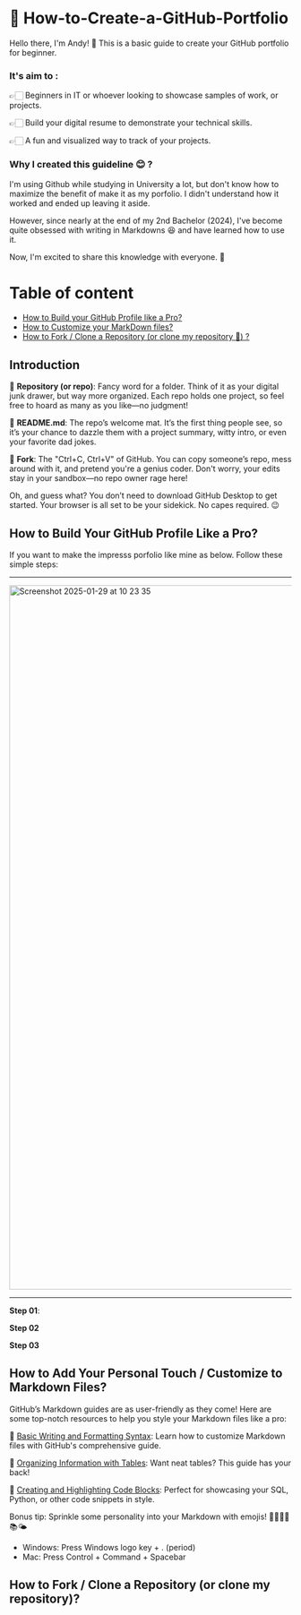 # 🤔 How-to-Create-a-GitHub-Portfolio

Hello there, I'm Andy! 🙋 This is a basic guide to create your GitHub portfolio for beginner.

### It's aim to :

👉🏻 Beginners in IT or whoever looking to showcase samples of work, or projects.

👉🏻 Build your digital resume to demonstrate your technical skills.

👉🏻 A fun and visualized way to track of your projects.


### Why I created this guideline 😊 ? 

I'm using Github while studying in University a lot, but don't know how to maximize the benefit of make it as my porfolio. I didn't understand how it worked and ended up leaving it aside.

However, since nearly at the end of my 2nd Bachelor (2024), I've become quite obsessed with writing in Markdowns 😆 and have learned how to use it. 

Now, I'm excited to share this knowledge with everyone. 🙂


# Table of content
- [How to Build your GitHub Profile like a Pro?](#how-to-build-your-github-profile-like-a-pro)
- [How to Customize your MarkDown files?](#how-to-add-your-personal-touch--customize-to-markdown-files)
- [How to Fork / Clone a Repository (or clone my repository 🤪) ?](#how-to-fork--clone-a-repository-or-clone-my-repository)

## Introduction

📌 **Repository (or repo)**: Fancy word for a folder. Think of it as your digital junk drawer, but way more organized. Each repo holds one project, so feel free to hoard as many as you like—no judgment!

📌 **README.md**: The repo’s welcome mat. It’s the first thing people see, so it’s your chance to dazzle them with a project summary, witty intro, or even your favorite dad jokes.

📌 **Fork**: The "Ctrl+C, Ctrl+V" of GitHub. You can copy someone’s repo, mess around with it, and pretend you're a genius coder. Don't worry, your edits stay in your sandbox—no repo owner rage here!

Oh, and guess what? You don’t need to download GitHub Desktop to get started. Your browser is all set to be your sidekick. No capes required. 😉


## How to Build Your GitHub Profile Like a Pro?


If you want to make the impresss porfolio like mine as below. Follow these simple steps:
<hr>
<img width="1258" alt="Screenshot 2025-01-29 at 10 23 35" src="https://github.com/user-attachments/assets/7d1019a1-6729-473a-95d9-6b7e9ad6c981" />
<hr>

**Step 01**:  

**Step 02**

**Step 03**


## How to Add Your Personal Touch / Customize to Markdown Files?

GitHub’s Markdown guides are as user-friendly as they come! Here are some top-notch resources to help you style your Markdown files like a pro:

📌 [Basic Writing and Formatting Syntax](https://docs.github.com/en/get-started/writing-on-github/getting-started-with-writing-and-formatting-on-github/basic-writing-and-formatting-syntax): Learn how to customize Markdown files with GitHub's comprehensive guide.

📌 [Organizing Information with Tables](https://docs.github.com/en/get-started/writing-on-github/working-with-advanced-formatting/organizing-information-with-tables): Want neat tables? This guide has your back!

📌 [Creating and Highlighting Code Blocks](https://docs.github.com/en/get-started/writing-on-github/working-with-advanced-formatting/creating-and-highlighting-code-blocks): Perfect for showcasing your SQL, Python, or other code snippets in style.

Bonus tip: Sprinkle some personality into your Markdown with emojis! 🌟🙌🏻🙋📚🌤

- Windows: Press Windows logo key + . (period)
- Mac: Press Control + Command + Spacebar


## How to Fork / Clone a Repository (or clone my repository)?









